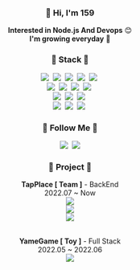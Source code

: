 <h3 align="center">👋 Hi, I'm 159 </h3>
<p align="center">
  <b>Interested in Node.js And Devops</b> 😊 <br>
  <b>I'm growing everyday</b> 🌱
</p>

<h3 align="center"> 🔧 Stack 🔧 </h3>
<p align="center">
<img src="https://img.shields.io/badge/Node.js-339933?style=flat-square&logo=Node.js&logoColor=white"/></a>&nbsp
<img src="https://img.shields.io/badge/Express-000000?style=flat-square&logo=Express&logoColor=white"/></a>&nbsp
<img src="https://img.shields.io/badge/Nest.js-d5214a?style=flat-square&logo=NestJs&logoColor=white"/></a>&nbsp
<img src="https://img.shields.io/badge/Java-007396?style=flat-square&logo=Java&logoColor=white"/></a>&nbsp
<img src="https://img.shields.io/badge/Spring-6DB33F?style=flat-square&logo=Spring&logoColor=white"/></a>&nbsp
<br>
<img src="https://img.shields.io/badge/HTML-d84924?style=flat-square&logo=HTML5&logoColor=white"/></a>&nbsp
<img src="https://img.shields.io/badge/CSS-30a1d1?style=flat-square&logo=Css3&logoColor=white"/></a>&nbsp
<img src="https://img.shields.io/badge/Javascrpit-e5b524?style=flat-square&logo=Javascript&logoColor=white"/></a>&nbsp
<img src="https://img.shields.io/badge/Vue.js-3eaf7c?style=flat-square&logo=Vue.js&logoColor=white"/></a>&nbsp
<br>
<img src="https://img.shields.io/badge/Mysql-005c83?style=flat-square&logo=MySql&logoColor=white"/></a>&nbsp
<img src="https://img.shields.io/badge/MongoDB-0fa14c?style=flat-square&logo=MongoDb&logoColor=white"/></a>&nbsp
<img src="https://img.shields.io/badge/Graphql-d932a2?style=flat-square&logo=Graphql&logoColor=white"/></a>&nbsp
<br>
<img src="https://img.shields.io/badge/Docker-2496ED?style=flat-square&logo=Docker&logoColor=white"/></a>&nbsp
<img src="https://img.shields.io/badge/Ubuntu-d34414?style=flat-square&logo=Ubuntu&logoColor=white"/></a>&nbsp
<img src="https://img.shields.io/badge/Nginx-0c8f49?style=flat-square&logo=Nginx&logoColor=white"/></a>&nbsp

</p>

<h3 align="center">🔭  Follow Me 🔭 </h3>
<p align="center">
  <a href="https://tlqhrm.github.io"><img src="https://img.shields.io/badge/Blog-11B48A?style=flat-square&logo=Storyblok&logoColor=white&link=https://tlqhrm.github.io"/></a>&nbsp
  <a href="mailto:wjstls123@gmail.com"><img src="https://img.shields.io/badge/Gmail-d14836?style=flat-square&logo=Gmail&logoColor=white&link=kimhyein7110@gmail.com"/></a>
</p>

<h3 align="center">🌠 Project 🌠</h3>
<div align="center">
 <b>TapPlace [ Team ]</b> - BackEnd
 <br>
 2022.07 ~ Now<br>
<a href="https://github.com/tlqhrm/TapPlace-sample"><img src="https://img.shields.io/badge/GitHub-000000?style=flat-square&logo=GitHub&logoColor=white&link=https://github.com/tlqhrm/TapPlace-sample"/></a>    <br>
<a href="https://dev159.notion.site/Tapplace-API-v1-2-1-59bc730670154642983ed37b12443f97"><img src="https://img.shields.io/badge/API Document-000000?style=flat-square&logo=Notion&logoColor=white&link=https://dev159.notion.site/Tapplace-API-v1-2-1-59bc730670154642983ed37b12443f97"/></a>    <br>
<a href="https://dev159.notion.site/Tapplace-API-v1-2-1-59bc730670154642983ed37b12443f97"><img src="https://img.shields.io/badge/Web Site-000000?style=flat-square&logo=Google Chrome&logoColor=white&link=https://dev159.notion.site/Tapplace-API-v1-2-1-59bc730670154642983ed37b12443f97"/></a>    <br><br>

<b>YameGame [ Toy ]</b> - Full Stack
<br>
2022.05 ~ 2022.06<br>
<a href="https://yamegame.com/"><img src="https://img.shields.io/badge/Web Site-000000?style=flat-square&logo=Google Chrome&logoColor=white&link=https://yamegame.com/"/></a> <br>

</div>
